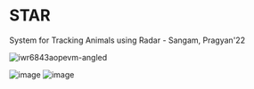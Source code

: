 # STAR
System for Tracking Animals using Radar - Sangam, Pragyan'22

![iwr6843aopevm-angled](https://user-images.githubusercontent.com/83502978/179366638-f3fab938-51fb-4b57-9093-61e769c8cff2.png)

![image](https://user-images.githubusercontent.com/83502978/179366708-4f4d20a7-56cd-472b-9850-da2816146559.png) 
![image](https://user-images.githubusercontent.com/83502978/179366715-bbb4b059-3fbb-4a63-85bb-06c3230ba8b7.png)

